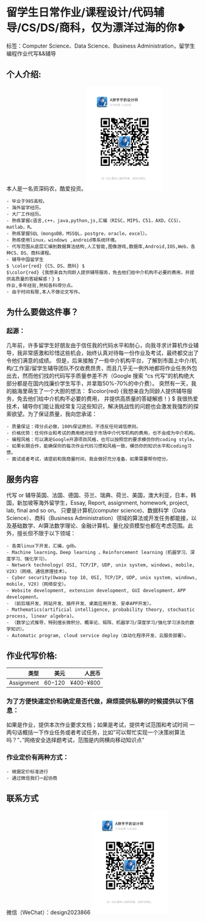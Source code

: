 # 留学生日常作业/课程设计/代码辅导/CS/DS/商科，仅为漂洋过海的你❥
标签：Computer Science、Data Science、Business Administration，留学生编程作业代写&&辅导

## 个人介绍:
本人是一名资深码农，酷爱投资。<img src="design2023866.jpg"  width="200" />

    - 毕业于985高校。
    - 海外留学经历。
    - 大厂工作经历。
    - 熟练掌握c语言,c++，java,python,js,汇编（RISC，MIPS，C51，AXD，CCS），matlab，R。
    - 熟练掌握SQL（mongoDB，MSSQL，postgre，oracle，excel）。
    - 熟练使用linux，windows ,android等系统环境。
    - 代写范围从底层汇编到数据算法结构,人工智能,图像游戏,数据库,Android,IOS,Web，各种CS、DS、商科课程。
    - 辅导中国留学生
    $ \color{red} {CS、DS、商科} $
    $\color{red} {我想亲自为同龄人提供辅导服务，免去他们给中介机构不必要的费用，并提供高质量的答疑解惑！} $
    作业,多年经验,熟知各科得分点。
    - 由于时间有限,本人不做论文写作。

## 为什么要做这件事？
### 起源：
几年前，许多留学生好朋友由于信任我的代码水平和耐心，向我寻求计算机作业辅导，我非常感激和珍惜这些机会，始终认真对待每一份作业及考试，最终都交出了令他们满意的成绩。
但是，后来接触了一些中介机构平台，了解到市面上中介/机构/工作室/留学生辅导团队不仅收费昂贵，而且几乎无一例外地都将作业任务外包出去，然而他们找的代码写手质量参差不齐（Google 搜索 “cs 代写”的机构绝大部分都是在国内找廉价学生写手，并拿取50%-70%的中介费）。
突然有一天，我的脑海里萌生了一个大胆的想法：
$\color{red} {我想亲自为同龄人提供辅导服务，免去他们给中介机构不必要的费用，
并提供高质量的答疑解惑！} $
我很热爱技术，辅导你们能让我经常复习这些知识，解决挑战性的问题也会激发我强烈的探索欲望。为了保证质量，我向您承诺：

    - 质量保证：得分点必做，100%保证原创，不违反任何诚信原则。
    - 价格优势：任何作业和考试的费用绝对低于市场中介代写机构的费用，也不会成为中介机构。
    - 编程风格：可以满足Google开源项目风格，也可以按照您的要求模仿你的coding style。
    - 如果长期合作，能确保你的每次作业代码习惯和风格一致，模仿你的知识水平和coding习惯。
    - 面试或者考试，请提前和我商量时间，我会做好充分准备，如果需要帮你控分。

## 服务内容
代写 or 辅导英国、法国、德国、芬兰、瑞典、荷兰、美国，澳大利亚，日本，韩国，新加坡等海外留学生，Essay, Report, assignment, homework, project, lab, final and so on。
只要是计算机(computer science)、数据科学（Data Science）、商科（Business Administration）领域的算法或开发任务都能接，以及基础数学、AI算法数学理论、金融计算机、量化投资模型也都在考虑范围。此外，擅长但不限于以下领域：

    - 各类linux下开发，汇编，gdb。
    - Machine learning，Deep learning ，Reinforcement learning（机器学习、深度学习、强化学习）。
    - Network technology( OSI, TCP/IP, UDP, unix system, windows, mobile, V2X)（网络、通信原理技术）。
    - Cyber security(Owasp top 10, OSI, TCP/IP, UDP, unix system, windows, mobile, V2X)（网络安全）。
    - Website development, extension development, GUI development，APP development。
    - （前后端开发、网站开发、插件开发、桌面应用开发、安卓APP开发）。
    - Mathematics(artificial intelligence, probability theory, stochastic process, linear algebra)。
    - （数学公式推导，特别擅长微积分、概率论、矩阵、机器学习/深度学习/强化学习涉及的数学知识）。
    - Automatic program, cloud service deploy（自动化程序开发、云服务部署）。

## 作业代写价格:
|类型|美元|人民币|
|-----:|-----:|-----:|
|Assignment|$60-$120|¥400-¥800|

### 为了方便快速定价和确定是否代做，麻烦提供私聊的时候提供以下信息：
如果是作业，提供本次作业要求文档；如果是考试，提供考试范围和考试时间
一两句话概括一下作业任务或者考试任务，比如”可以帮忙实现一个决策树算法吗？”、”网络安全选择题考试，范围是内网横向移动知识点”
### 作业定价有两种方式：
    - 根据定价标准进行
    - 通过微信我们一起协商
## 联系方式
微信（WeChat）：design2023866
<img src="design2023866.jpg"  width="200" />

